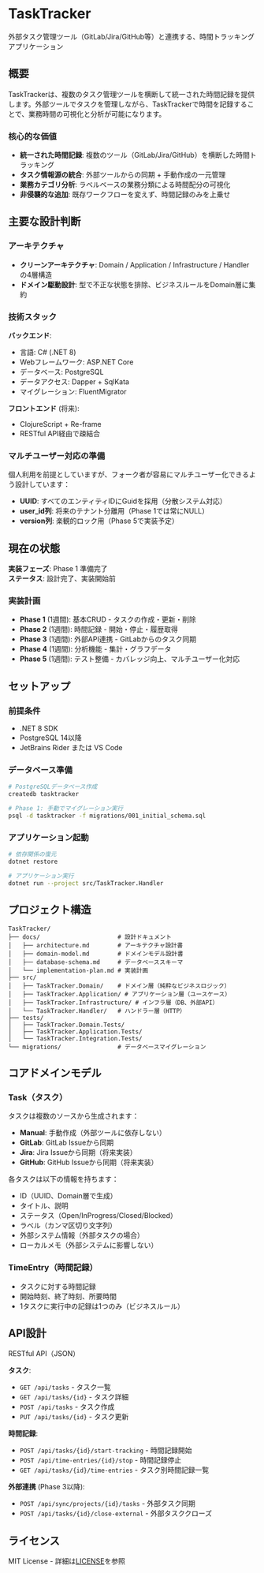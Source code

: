 # TaskTracker

外部タスク管理ツール（GitLab/Jira/GitHub等）と連携する、時間トラッキングアプリケーション

## 概要

TaskTrackerは、複数のタスク管理ツールを横断して統一された時間記録を提供します。外部ツールでタスクを管理しながら、TaskTrackerで時間を記録することで、業務時間の可視化と分析が可能になります。

### 核心的な価値

- **統一された時間記録**: 複数のツール（GitLab/Jira/GitHub）を横断した時間トラッキング
- **タスク情報源の統合**: 外部ツールからの同期 + 手動作成の一元管理
- **業務カテゴリ分析**: ラベルベースの業務分類による時間配分の可視化
- **非侵襲的な追加**: 既存ワークフローを変えず、時間記録のみを上乗せ

## 主要な設計判断

### アーキテクチャ

- **クリーンアーキテクチャ**: Domain / Application / Infrastructure / Handler の4層構造
- **ドメイン駆動設計**: 型で不正な状態を排除、ビジネスルールをDomain層に集約

### 技術スタック

**バックエンド**:
- 言語: C# (.NET 8)
- Webフレームワーク: ASP.NET Core
- データベース: PostgreSQL
- データアクセス: Dapper + SqlKata
- マイグレーション: FluentMigrator

**フロントエンド** (将来):
- ClojureScript + Re-frame
- RESTful API経由で疎結合

### マルチユーザー対応の準備

個人利用を前提としていますが、フォーク者が容易にマルチユーザー化できるよう設計しています：

- **UUID**: すべてのエンティティIDにGuidを採用（分散システム対応）
- **user_id列**: 将来のテナント分離用（Phase 1では常にNULL）
- **version列**: 楽観的ロック用（Phase 5で実装予定）

## 現在の状態

**実装フェーズ**: Phase 1 準備完了  
**ステータス**: 設計完了、実装開始前

### 実装計画

- **Phase 1** (1週間): 基本CRUD - タスクの作成・更新・削除
- **Phase 2** (1週間): 時間記録 - 開始・停止・履歴取得
- **Phase 3** (1週間): 外部API連携 - GitLabからのタスク同期
- **Phase 4** (1週間): 分析機能 - 集計・グラフデータ
- **Phase 5** (1週間): テスト整備 - カバレッジ向上、マルチユーザー化対応

## セットアップ

### 前提条件

- .NET 8 SDK
- PostgreSQL 14以降
- JetBrains Rider または VS Code

### データベース準備

```bash
# PostgreSQLデータベース作成
createdb tasktracker

# Phase 1: 手動でマイグレーション実行
psql -d tasktracker -f migrations/001_initial_schema.sql
```

### アプリケーション起動

```bash
# 依存関係の復元
dotnet restore

# アプリケーション実行
dotnet run --project src/TaskTracker.Handler
```

## プロジェクト構造

```
TaskTracker/
├── docs/                      # 設計ドキュメント
│   ├── architecture.md        # アーキテクチャ設計書
│   ├── domain-model.md        # ドメインモデル設計書
│   ├── database-schema.md     # データベーススキーマ
│   └── implementation-plan.md # 実装計画
├── src/
│   ├── TaskTracker.Domain/    # ドメイン層（純粋なビジネスロジック）
│   ├── TaskTracker.Application/ # アプリケーション層（ユースケース）
│   ├── TaskTracker.Infrastructure/ # インフラ層（DB、外部API）
│   └── TaskTracker.Handler/   # ハンドラー層（HTTP）
├── tests/
│   ├── TaskTracker.Domain.Tests/
│   ├── TaskTracker.Application.Tests/
│   └── TaskTracker.Integration.Tests/
└── migrations/                # データベースマイグレーション
```

## コアドメインモデル

### Task（タスク）

タスクは複数のソースから生成されます：

- **Manual**: 手動作成（外部ツールに依存しない）
- **GitLab**: GitLab Issueから同期
- **Jira**: Jira Issueから同期（将来実装）
- **GitHub**: GitHub Issueから同期（将来実装）

各タスクは以下の情報を持ちます：

- ID（UUID、Domain層で生成）
- タイトル、説明
- ステータス（Open/InProgress/Closed/Blocked）
- ラベル（カンマ区切り文字列）
- 外部システム情報（外部タスクの場合）
- ローカルメモ（外部システムに影響しない）

### TimeEntry（時間記録）

- タスクに対する時間記録
- 開始時刻、終了時刻、所要時間
- 1タスクに実行中の記録は1つのみ（ビジネスルール）

## API設計

RESTful API（JSON）

**タスク**:
- `GET /api/tasks` - タスク一覧
- `GET /api/tasks/{id}` - タスク詳細
- `POST /api/tasks` - タスク作成
- `PUT /api/tasks/{id}` - タスク更新

**時間記録**:
- `POST /api/tasks/{id}/start-tracking` - 時間記録開始
- `POST /api/time-entries/{id}/stop` - 時間記録停止
- `GET /api/tasks/{id}/time-entries` - タスク別時間記録一覧

**外部連携** (Phase 3以降):
- `POST /api/sync/projects/{id}/tasks` - 外部タスク同期
- `POST /api/tasks/{id}/close-external` - 外部タスククローズ

## ライセンス

MIT License - 詳細は[LICENSE](LICENSE)を参照
